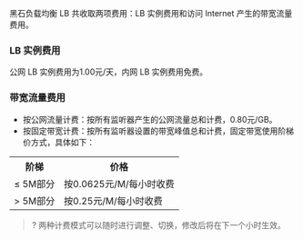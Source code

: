 
黑石负载均衡 LB 共收取两项费用：LB 实例费用和访问 Internet 产生的带宽流量费用。

### LB 实例费用
公网 LB 实例费用为1.00元/天，内网 LB 实例费用免费。

### 带宽流量费用
- 按公网流量计费：按所有监听器产生的公网流量总和计费，0.80元/GB。
- 按固定带宽计费：按所有监听器设置的带宽峰值总和计费，固定带宽使用阶梯价方式，具体如下：
<table>
<th>阶梯</th><th>价格</th>
<tr><td>≤ 5M部分</td><td>按0.0625元/M/每小时收费</td></tr>
<tr><td>> 5M部分</td><td>按0.25元/M/每小时收费</td></tr>
</table>

>? 两种计费模式可以随时进行调整、切换，修改后将在下一个小时生效。
